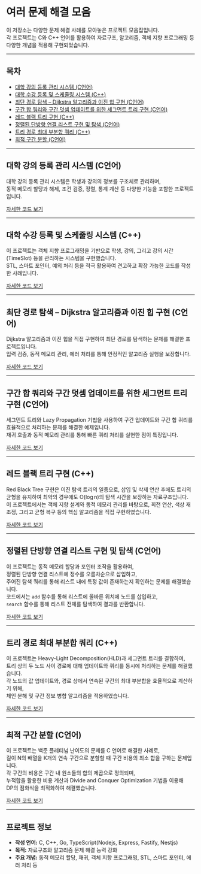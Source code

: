 # 여러 문제 해결 모음

이 저장소는 다양한 문제 해결 사례를 모아놓은 프로젝트 모음집입니다.  
각 프로젝트는 C와 C++ 언어를 활용하여 자료구조, 알고리즘, 객체 지향 프로그래밍 등 다양한 개념을 적용해 구현되었습니다.

---

## 목차

- [대학 강의 등록 관리 시스템 (C언어)](#대학-강의-등록-관리-시스템-c언어)
- [대학 수강 등록 및 스케줄링 시스템 (C++)](#대학-수강-등록-및-스케줄링-시스템-c++)
- [최단 경로 탐색 – Dijkstra 알고리즘과 이진 힙 구현 (C언어)](#최단-경로-탐색–-dijkstra-알고리즘과-이진-힙-구현-c언어)
- [구간 합 쿼리와 구간 덧셈 업데이트를 위한 세그먼트 트리 구현 (C언어)](#구간-합-쿼리와-구간-덧셈-업데이트를-위한-세그먼트-트리-구현-c언어)
- [레드 블랙 트리 구현 (C++)](#red-black-tree-구현-c++)
- [정렬된 단방향 연결 리스트 구현 및 탐색 (C언어)](#정렬된-단방향-연결-리스트-구현-및-탐색-c언어)
- [트리 경로 최대 부분합 쿼리 (C++)](#트리-경로-최대-부분합-쿼리-c++)
- [최적 구간 분할 (C언어)](#최적-구간-분할-c언어)

---

## 대학 강의 등록 관리 시스템 (C언어)

대학 강의 등록 관리 시스템은 학생과 강의의 정보를 구조체로 관리하며,  
동적 메모리 할당과 해제, 조건 검증, 정렬, 통계 계산 등 다양한 기능을 포함한 프로젝트입니다.

[자세한 코드 보기](./store/example1/README.md)

---

## 대학 수강 등록 및 스케줄링 시스템 (C++)

이 프로젝트는 객체 지향 프로그래밍을 기반으로 학생, 강의, 그리고 강의 시간(TimeSlot) 등을 관리하는 시스템을 구현했습니다.  
STL, 스마트 포인터, 예외 처리 등을 적극 활용하여 견고하고 확장 가능한 코드를 작성한 사례입니다.

[자세한 코드 보기](./store/example2/README.md)

---

## 최단 경로 탐색 – Dijkstra 알고리즘과 이진 힙 구현 (C언어)

Dijkstra 알고리즘과 이진 힙을 직접 구현하여 최단 경로를 탐색하는 문제를 해결한 프로젝트입니다.  
입력 검증, 동적 메모리 관리, 에러 처리를 통해 안정적인 알고리즘 실행을 보장합니다.

[자세한 코드 보기](./store/example3/README.md)

---

## 구간 합 쿼리와 구간 덧셈 업데이트를 위한 세그먼트 트리 구현 (C언어)

세그먼트 트리와 Lazy Propagation 기법을 사용하여 구간 업데이트와 구간 합 쿼리를 효율적으로 처리하는 문제를 해결한 예제입니다.  
재귀 호출과 동적 메모리 관리를 통해 빠른 쿼리 처리를 실현한 점이 특징입니다.

[자세한 코드 보기](./store/example4/README.md)

---

## 레드 블랙 트리 구현 (C++)

Red Black Tree 구현은 이진 탐색 트리의 일종으로, 삽입 및 삭제 연산 후에도 트리의 균형을 유지하여 최악의 경우에도 O(log n)의 탐색 시간을 보장하는 자료구조입니다.  
이 프로젝트에서는 객체 지향 설계와 동적 메모리 관리를 바탕으로, 회전 연산, 색상 재조정, 그리고 균형 복구 등의 핵심 알고리즘을 직접 구현하였습니다.

[자세한 코드 보기](./store/example5/README.md)

---

## 정렬된 단방향 연결 리스트 구현 및 탐색 (C언어)

이 프로젝트는 동적 메모리 할당과 포인터 조작을 활용하여,  
정렬된 단방향 연결 리스트에 정수를 오름차순으로 삽입하고,  
주어진 탐색 쿼리를 통해 리스트 내에 특정 값이 존재하는지 확인하는 문제를 해결했습니다.  
코드에서는 `add` 함수를 통해 리스트에 올바른 위치에 노드를 삽입하고,  
`search` 함수를 통해 리스트 전체를 탐색하여 결과를 반환합니다.

[자세한 코드 보기](./store/example6/README.md)

---

## 트리 경로 최대 부분합 쿼리 (C++)

이 프로젝트는 Heavy-Light Decomposition(HLD)과 세그먼트 트리를 결합하여,  
트리 상의 두 노드 사이 경로에 대해 업데이트와 쿼리를 동시에 처리하는 문제를 해결했습니다.  
각 노드의 값 업데이트와, 경로 상에서 연속된 구간의 최대 부분합을 효율적으로 계산하기 위해,  
체인 분해 및 구간 정보 병합 알고리즘을 적용하였습니다.

[자세한 코드 보기](./store/example7/README.md)

---

## 최적 구간 분할 (C언어)

이 프로젝트는 백준 플레티넘 난이도의 문제를 C 언어로 해결한 사례로,  
길이 N의 배열을 K개의 연속 구간으로 분할할 때 구간 비용의 최소 합을 구하는 문제입니다.  
각 구간의 비용은 구간 내 원소들의 합의 제곱으로 정의되며,  
누적합을 활용한 비용 계산과 Divide and Conquer Optimization 기법을 이용해  
DP의 점화식을 최적화하여 해결했습니다.

[자세한 코드 보기](./store/example8/README.md)

---

## 프로젝트 정보

- **작성 언어:** C, C++, Go, TypeScript(Nodejs, Express, Fastify, Nestjs)
- **목적:** 자료구조와 알고리즘 문제 해결 능력 강화
- **주요 개념:** 동적 메모리 할당, 재귀, 객체 지향 프로그래밍, STL, 스마트 포인터, 에러 처리 등
